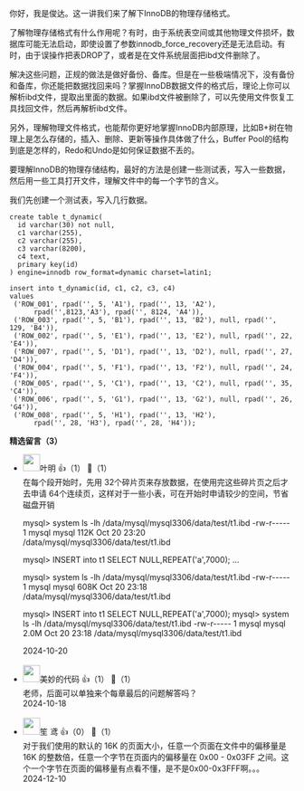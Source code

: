 你好，我是俊达。这一讲我们来了解下InnoDB的物理存储格式。

了解物理存储格式有什么作用呢？有时，由于系统表空间或其他物理文件损坏，数据库可能无法启动，即使设置了参数innodb\_force\_recovery还是无法启动。有时，由于误操作把表DROP了，或者是在文件系统层面把ibd文件删除了。

解决这些问题，正规的做法是做好备份、备库。但是在一些极端情况下，没有备份和备库，你还能把数据找回来吗？掌握InnoDB数据文件的格式后，理论上你可以解析ibd文件，提取出里面的数据。如果ibd文件被删除了，可以先使用文件恢复工具找回文件，然后再解析ibd文件。

另外，理解物理文件格式，也能帮你更好地掌握InnoDB内部原理，比如B+树在物理上是怎么存储的，插入、删除、更新等操作具体做了什么，Buffer Pool的结构到底是怎样的，Redo和Undo是如何保证数据不丢的。

要理解InnoDB的物理存储结构，最好的方法是创建一些测试表，写入一些数据，然后用一些工具打开文件，理解文件中的每一个字节的含义。

我们先创建一个测试表，写入几行数据。

```plain
create table t_dynamic(
  id varchar(30) not null,
  c1 varchar(255),
  c2 varchar(255),
  c3 varchar(8200),
  c4 text,
  primary key(id)
) engine=innodb row_format=dynamic charset=latin1;

insert into t_dynamic(id, c1, c2, c3, c4) 
values
 ('ROW_001', rpad('', 5, 'A1'), rpad('', 13, 'A2'), 
      rpad('',8123,'A3'), rpad('', 8124, 'A4')),
 ('ROW_003', rpad('', 5, 'B1'), rpad('', 13, 'B2'), null, rpad('', 129, 'B4')),
 ('ROW_002', rpad('', 5, 'E1'), rpad('', 13, 'E2'), null, rpad('', 22, 'E4')),
 ('ROW_007', rpad('', 5, 'D1'), rpad('', 13, 'D2'), null, rpad('', 27, 'D4')),
 ('ROW_004', rpad('', 5, 'F1'), rpad('', 13, 'F2'), null, rpad('', 24, 'F4')),
 ('ROW_005', rpad('', 5, 'C1'), rpad('', 13, 'C2'), null, rpad('', 35, 'C4')),
 ('ROW_006', rpad('', 5, 'G1'), rpad('', 13, 'G2'), null, rpad('', 26, 'G4')),
 ('ROW_008', rpad('', 5, 'H1'), rpad('', 13, 'H2'), 
      rpad('', 28, 'H3'), rpad('', 28, 'H4'));
```
<div><strong>精选留言（3）</strong></div><ul>
<li><img src="https://static001.geekbang.org/account/avatar/00/15/8d/4d/992070e8.jpg" width="30px"><span>叶明</span> 👍（1） 💬（1）<div>在每个段开始时，先用 32个碎片页来存放数据，在使用完这些碎片页之后才去申请 64个连续页，这样对于一些小表，可在开始时申请较少的空间，节省磁盘开销

mysql&gt; system ls -lh &#47;data&#47;mysql&#47;mysql3306&#47;data&#47;test&#47;t1.ibd
-rw-r----- 1 mysql mysql 112K Oct 20 23:20 &#47;data&#47;mysql&#47;mysql3306&#47;data&#47;test&#47;t1.ibd

mysql&gt; INSERT into t1 SELECT NULL,REPEAT(&#39;a&#39;,7000);
...

mysql&gt; system ls -lh &#47;data&#47;mysql&#47;mysql3306&#47;data&#47;test&#47;t1.ibd
-rw-r----- 1 mysql mysql 608K Oct 20 23:18 &#47;data&#47;mysql&#47;mysql3306&#47;data&#47;test&#47;t1.ibd

mysql&gt; INSERT into t1 SELECT NULL,REPEAT(&#39;a&#39;,7000);
mysql&gt; system ls -lh &#47;data&#47;mysql&#47;mysql3306&#47;data&#47;test&#47;t1.ibd
-rw-r----- 1 mysql mysql 2.0M Oct 20 23:18 &#47;data&#47;mysql&#47;mysql3306&#47;data&#47;test&#47;t1.ibd</div>2024-10-20</li><br/><li><img src="https://static001.geekbang.org/account/avatar/00/10/f7/b1/982ea185.jpg" width="30px"><span>美妙的代码</span> 👍（1） 💬（1）<div>老师，后面可以单独来个每章最后的问题解答吗？</div>2024-10-18</li><br/><li><img src="https://static001.geekbang.org/account/avatar/00/3c/4a/fe/7b6bd101.jpg" width="30px"><span>笙 鸢</span> 👍（0） 💬（1）<div>对于我们使用的默认的 16K 的页面大小，任意一个页面在文件中的偏移量是 16K 的整数倍，任意一个字节在页面内的偏移量在 0x00 - 0x03FF 之间。这个一个字节在页面的偏移量有点看不懂，是不是0x00-0x3FFF啊。。。</div>2024-12-10</li><br/>
</ul>